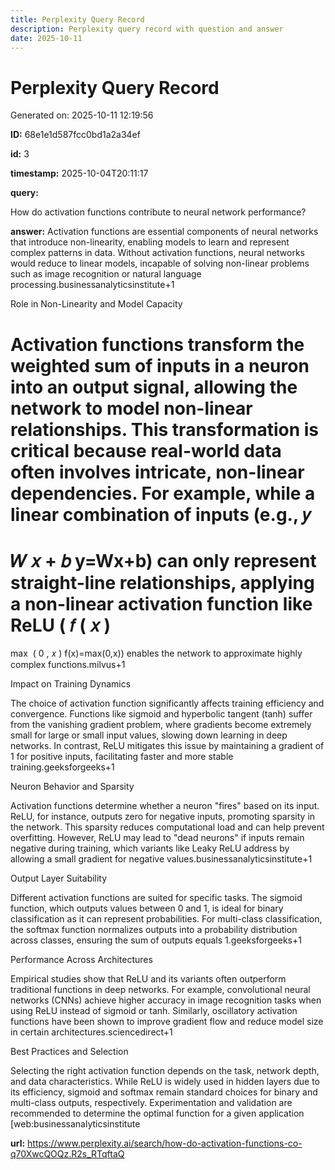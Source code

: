 ```yaml
---
title: Perplexity Query Record
description: Perplexity query record with question and answer
date: 2025-10-11
---
```


# Perplexity Query Record

Generated on: 2025-10-11 12:19:56

**ID:** 68e1e1d587fcc0bd1a2a34ef

**id:** 3

**timestamp:** 2025-10-04T20:11:17

**query:**

How do activation functions contribute to neural network performance?

**answer:** Activation functions are essential components of neural networks that introduce non-linearity, enabling models to learn and represent complex patterns in data. Without activation functions, neural networks would reduce to linear models, incapable of solving non-linear problems such as image recognition or natural language processing.businessanalyticsinstitute+1

Role in Non-Linearity and Model Capacity

Activation functions transform the weighted sum of inputs in a neuron into an output signal, allowing the network to model non-linear relationships. This transformation is critical because real-world data often involves intricate, non-linear dependencies. For example, while a linear combination of inputs (e.g., 
𝑦
=
𝑊
𝑥
+
𝑏
y=Wx+b) can only represent straight-line relationships, applying a non-linear activation function like ReLU (
𝑓
(
𝑥
)
=
max
⁡
(
0
,
𝑥
)
f(x)=max(0,x)) enables the network to approximate highly complex functions.milvus+1

Impact on Training Dynamics

The choice of activation function significantly affects training efficiency and convergence. Functions like sigmoid and hyperbolic tangent (tanh) suffer from the vanishing gradient problem, where gradients become extremely small for large or small input values, slowing down learning in deep networks. In contrast, ReLU mitigates this issue by maintaining a gradient of 1 for positive inputs, facilitating faster and more stable training.geeksforgeeks+1

Neuron Behavior and Sparsity

Activation functions determine whether a neuron "fires" based on its input. ReLU, for instance, outputs zero for negative inputs, promoting sparsity in the network. This sparsity reduces computational load and can help prevent overfitting. However, ReLU may lead to "dead neurons" if inputs remain negative during training, which variants like Leaky ReLU address by allowing a small gradient for negative values.businessanalyticsinstitute+1

Output Layer Suitability

Different activation functions are suited for specific tasks. The sigmoid function, which outputs values between 0 and 1, is ideal for binary classification as it can represent probabilities. For multi-class classification, the softmax function normalizes outputs into a probability distribution across classes, ensuring the sum of outputs equals 1.geeksforgeeks+1

Performance Across Architectures

Empirical studies show that ReLU and its variants often outperform traditional functions in deep networks. For example, convolutional neural networks (CNNs) achieve higher accuracy in image recognition tasks when using ReLU instead of sigmoid or tanh. Similarly, oscillatory activation functions have been shown to improve gradient flow and reduce model size in certain architectures.sciencedirect+1

Best Practices and Selection

Selecting the right activation function depends on the task, network depth, and data characteristics. While ReLU is widely used in hidden layers due to its efficiency, sigmoid and softmax remain standard choices for binary and multi-class outputs, respectively. Experimentation and validation are recommended to determine the optimal function for a given application [web:businessanalyticsinstitute

**url:** https://www.perplexity.ai/search/how-do-activation-functions-co-q70XwcQOQz.R2s_RTqftaQ

